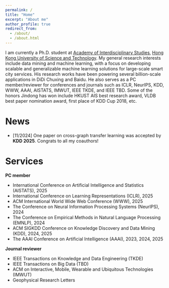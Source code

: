 ```yaml
---
permalink: /
title: "Home"
excerpt: "About me"
author_profile: true
redirect_from:
  - /about/
  - /about.html
---
```


I am currently a Ph.D. student at [Academy of Interdisciplinary Studies](https://ais.hkust.edu.hk/), [Hong Kong University of Science and Technology](https://hkust.edu.hk/). My general research interests include data mining and machine learning, with a focus on developing scalable and generalizable machine learning solutions for large-scale smart city services. His research works have been powering several billion-scale applications in DiDi Chuxing and Baidu. He also serves as a PC member/reviewer for conferences and journals such as ICLR, NeurIPS, KDD, WWW, AAAI, AISTATS, IMWUT, IEEE TKDE, and IEEE TBD. Some of the honors Jindong has won include HKUST AIS best research award, VLDB best paper nomination award, first place of KDD Cup 2018, etc.

# News

- \[11/2024\] One paper on cross-graph transfer learning was accepted by **KDD 2025**. Congrats to all my coauthors!

# Services
**PC member**
* International Conference on Artificial Intelligence and Statistics (AISTATS), 2025
* International Conference on Learning Representations (ICLR), 2025
* ACM International World Wide Web Conference (WWW), 2025
* The Conference on Neural Information Processing Systems (NeurIPS), 2024
* The Conference on Empirical Methods in Natural Language Processing (EMNLP), 2024
* ACM SIGKDD Conference on Knowledge Discovery and Data Mining (KDD), 2024, 2025
* The AAAI Conference on Artificial Intelligence (AAAI), 2023, 2024, 2025

**Journal reviewer**
* IEEE Transactions on Knowledge and Data Engineering (TKDE)
* IEEE Transactions on Big Data (TBD)
* ACM on Interactive, Mobile, Wearable and Ubiquitous Technologies (IMWUT)
* Geophysical Research Letters
